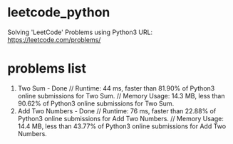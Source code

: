 # leetcode_python
Solving 'LeetCode' Problems using Python3
URL: https://leetcode.com/problems/

# problems list
1. Two Sum - Done
// Runtime: 44 ms, faster than 81.90% of Python3 online submissions for Two Sum.
// Memory Usage: 14.3 MB, less than 90.62% of Python3 online submissions for Two Sum.
2. Add Two Numbers - Done
// Runtime: 76 ms, faster than 22.88% of Python3 online submissions for Add Two Numbers.
// Memory Usage: 14.4 MB, less than 43.77% of Python3 online submissions for Add Two Numbers.
